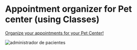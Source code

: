 <h1>Appointment organizer for Pet center (using Classes)</h1>

<a href="https://appointments-administrator.netlify.app/" target="_blank"> Organize your appointments for your Pet Center! </a>

![administrador de pacientes](https://user-images.githubusercontent.com/102038261/178265515-eac8e1c1-4813-465c-a416-2ec88402da3b.gif)
